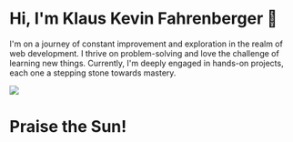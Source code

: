 # Hi, I'm Klaus Kevin Fahrenberger 👋

I'm on a journey of constant improvement and exploration in the realm of web development. 
I thrive on problem-solving and love the challenge of learning new things. 
Currently, I'm deeply engaged in hands-on projects, each one a stepping stone towards mastery.

![](https://media.giphy.com/media/v1.Y2lkPTc5MGI3NjExZ3Y4Z3QwbzVkZzRvdzVjNXM3eTcyNmlkc3o3anF6OGNoemI2OW1uZCZlcD12MV9pbnRlcm5hbF9naWZfYnlfaWQmY3Q9Zw/AQRapWCgC7dThyVEYb/giphy.gif)
<br>
<h1>Praise the Sun!</h1>
